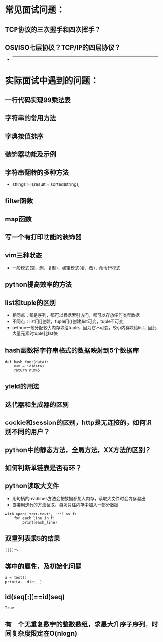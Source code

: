 # 常见面试问题：
## TCP协议的三次握手和四次挥手？
## OSI/ISO七层协议？TCP/IP的四层协议？



* -----------------------------------

# 实际面试中遇到的问题：
## 一行代码实现99乘法表

## 字符串的常用方法
## 字典按值排序
## 装饰器功能及示例
## 字符串翻转的多种方法
* string[::-1];result = sorted(string);

## filter函数
## map函数
## 写一个有打印功能的装饰器
## vim三种状态
* 一般模式(查、删、复制)，编辑模式(增、改)，命令行模式

## python提高效率的方法

## list和tuple的区别
* 相同点：都是序列，都可以根据索引访问，都可以存放任何类型数据
* 不同点：list用[]创建，tuple用()创建;list可变，tuple不可变;
* python一般分配较大内存块给tuple，因为它不可变，较小内存块给list，因此大量元素时tuple比list快

## hash函数将字符串格式的数据映射到5个数据库
```
def hash_func(data):
    num = id(data)
    return num%5
```

## yield的用法
## 迭代器和生成器的区别
## cookie和session的区别，http是无连接的，如何识别不同的用户？
## python中的静态方法，全局方法，XX方法的区别？
## 如何判断单链表是否有环？

## python读取大文件
* 用句柄的readlines方法会把数据都加入内存，读取大文件时会内存溢出
* 直接用迭代的方法读取，每次只往内存中加入一部分数据
```
with open('test.text', 'r') as f:
    for each_line in f:
        print(each_line)
```

## 双重列表乘5的结果
```
[[]]*5
```

## 类中的属性，及初始化问题
```
a = test()
print(a.__dict__)
```

## id(seq[:])==id(seq)
```
True
```


## 有一个无重复数字的整数数组，求最大升序子序列，时间复杂度限定在O(nlogn)